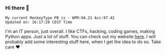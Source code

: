 ### Hi there 👋
<!-- PB START -->
```
My current MonkeyType PB is - WPM:94.21 Acc:97.42
Updated on: 16:17:28 CEST Time
```
<!-- PB END -->
I'm an IT person, just overall. I like CTFs, hacking, coding games, making Python apps. Just a lot of stuff.
You can check out my website [here](https://skill3472.github.io/).
I will probably add some interesting stuff here, when I get the idea to do so. Take care ❤️
